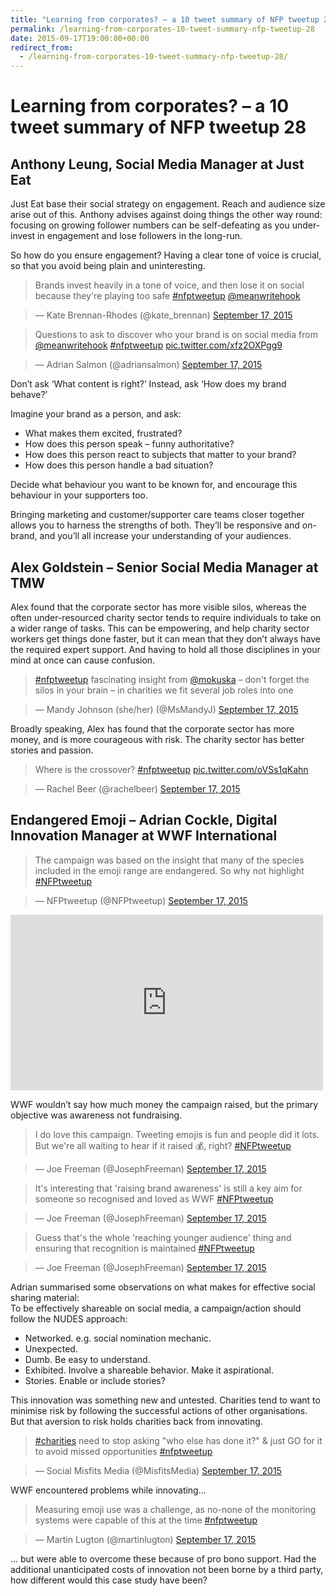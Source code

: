```yaml
---
title: "Learning from corporates? – a 10 tweet summary of NFP tweetup 28 – Martin Lugton"
permalink: /learning-from-corporates-10-tweet-summary-nfp-tweetup-28
date: 2015-09-17T19:00:00+00:00
redirect_from:
  - /learning-from-corporates-10-tweet-summary-nfp-tweetup-28/
---
```


# Learning from corporates? – a 10 tweet summary of NFP tweetup 28

## Anthony Leung, Social Media Manager at Just Eat

Just Eat base their social strategy on engagement. Reach and audience size arise out of this. Anthony advises against doing things the other way round: focusing on growing follower numbers can be self-defeating as you under-invest in engagement and lose followers in the long-run.

So how do you ensure engagement? Having a clear tone of voice is crucial, so that you avoid being plain and uninteresting.

> Brands invest heavily in a tone of voice, and then lose it on social because they're playing too safe [#nfptweetup](https://twitter.com/hashtag/nfptweetup?src=hash&ref_src=twsrc%5Etfw) [@meanwritehook](https://twitter.com/meanwritehook)

> — Kate Brennan-Rhodes (@kate_brennan) [September 17, 2015](https://twitter.com/kate_brennan/status/644564777625387008?ref_src=twsrc%5Etfw)

> Questions to ask to discover who your brand is on social media from [@meanwritehook](https://twitter.com/meanwritehook) [#nfptweetup](https://twitter.com/hashtag/nfptweetup?src=hash&ref_src=twsrc%5Etfw) [pic.twitter.com/xfz2OXPgg9](http://t.co/xfz2OXPgg9)

> — Adrian Salmon (@adriansalmon) [September 17, 2015](https://twitter.com/adriansalmon/status/644565267524272128?ref_src=twsrc%5Etfw)

Don’t ask ‘What content is right?’ Instead, ask ‘How does my brand behave?’

Imagine your brand as a person, and ask:

- What makes them excited, frustrated?
- How does this person speak – funny authoritative?
- How does this person react to subjects that matter to your brand?
- How does this person handle a bad situation?

Decide what behaviour you want to be known for, and encourage this behaviour in your supporters too.

Bringing marketing and customer/supporter care teams closer together allows you to harness the strengths of both. They’ll be responsive and on-brand, and you’ll all increase your understanding of your audiences.

## Alex Goldstein – Senior Social Media Manager at TMW

Alex found that the corporate sector has more visible silos, whereas the often under-resourced charity sector tends to require individuals to take on a wider range of tasks. This can be empowering, and help charity sector workers get things done faster, but it can mean that they don’t always have the required expert support. And having to hold all those disciplines in your mind at once can cause confusion.

> [#nfptweetup](https://twitter.com/hashtag/nfptweetup?src=hash&ref_src=twsrc%5Etfw) fascinating insight from [@mokuska](https://twitter.com/mokuska) – don't forget the silos in your brain – in charities we fit several job roles into one

> — Mandy Johnson (she/her) (@MsMandyJ) [September 17, 2015](https://twitter.com/MsMandyJ/status/644571130024562688?ref_src=twsrc%5Etfw)

Broadly speaking, Alex has found that the corporate sector has more money, and is more courageous with risk. The charity sector has better stories and passion.

> Where is the crossover? [#nfptweetup](https://twitter.com/hashtag/nfptweetup?src=hash&ref_src=twsrc%5Etfw) [pic.twitter.com/oVSs1qKahn](http://t.co/oVSs1qKahn)

> — Rachel Beer (@rachelbeer) [September 17, 2015](https://twitter.com/rachelbeer/status/644572474814894080?ref_src=twsrc%5Etfw)

## Endangered Emoji – Adrian Cockle, Digital Innovation Manager at WWF International

> The campaign was based on the insight that many of the species included in the emoji range are endangered. So why not highlight [#NFPtweetup](https://twitter.com/hashtag/NFPtweetup?src=hash&ref_src=twsrc%5Etfw)

> — NFPtweetup (@NFPtweetup) [September 17, 2015](https://twitter.com/NFPtweetup/status/644580348731461633?ref_src=twsrc%5Etfw)

<iframe src="https://www.youtube.com/embed/127156576" width="500" height="281" frameborder="0" webkitallowfullscreen="" mozallowfullscreen="" allowfullscreen=""></iframe>

WWF wouldn’t say how much money the campaign raised, but the primary objective was awareness not fundraising.

> I do love this campaign. Tweeting emojis is fun and people did it lots. But we're all waiting to hear if it raised 💰, right? [#NFPtweetup](https://twitter.com/hashtag/NFPtweetup?src=hash&ref_src=twsrc%5Etfw)

> — Joe Freeman (@JosephFreeman) [September 17, 2015](https://twitter.com/JosephFreeman/status/644581817677414401?ref_src=twsrc%5Etfw)

> It's interesting that 'raising brand awareness' is still a key aim for someone so recognised and loved as WWF [#NFPtweetup](https://twitter.com/hashtag/NFPtweetup?src=hash&ref_src=twsrc%5Etfw)

> — Joe Freeman (@JosephFreeman) [September 17, 2015](https://twitter.com/JosephFreeman/status/644582852357693440?ref_src=twsrc%5Etfw)

> Guess that's the whole 'reaching younger audience' thing and ensuring that recognition is maintained [#NFPtweetup](https://twitter.com/hashtag/NFPtweetup?src=hash&ref_src=twsrc%5Etfw)

> — Joe Freeman (@JosephFreeman) [September 17, 2015](https://twitter.com/JosephFreeman/status/644582992430669825?ref_src=twsrc%5Etfw)

Adrian summarised some observations on what makes for effective social sharing material:  
To be effectively shareable on social media, a campaign/action should follow the NUDES approach:

- Networked. e.g. social nomination mechanic.
- Unexpected.
- Dumb. Be easy to understand.
- Exhibited. Involve a shareable behavior. Make it aspirational.
- Stories. Enable or include stories?

This innovation was something new and untested. Charities tend to want to minimise risk by following the successful actions of other organisations.  
But that aversion to risk holds charities back from innovating.

> [#charities](https://twitter.com/hashtag/charities?src=hash&ref_src=twsrc%5Etfw) need to stop asking "who else has done it?" & just GO for it to avoid missed opportunities [#nfptweetup](https://twitter.com/hashtag/nfptweetup?src=hash&ref_src=twsrc%5Etfw)

> — Social Misfits Media (@MisfitsMedia) [September 17, 2015](https://twitter.com/MisfitsMedia/status/644588753617596416?ref_src=twsrc%5Etfw)

WWF encountered problems while innovating…

> Measuring emoji use was a challenge, as no-none of the monitoring systems were capable of this at the time [#nfptweetup](https://twitter.com/hashtag/nfptweetup?src=hash&ref_src=twsrc%5Etfw)

> — Martin Lugton (@martinlugton) [September 17, 2015](https://twitter.com/martinlugton/status/644586433303420928?ref_src=twsrc%5Etfw)

… but were able to overcome these because of pro bono support. Had the additional unanticipated costs of innovation not been borne by a third party, how different would this case study have been?